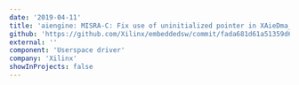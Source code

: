 ```yaml
---
date: '2019-04-11'
title: 'aiengine: MISRA-C: Fix use of uninitialized pointer in XAieDma_TileBdSetLock'
github: 'https://github.com/Xilinx/embeddedsw/commit/fada681d61a51359d628958291b2e21045a6cba2'
external: ''
component: 'Userspace driver'
company: 'Xilinx'
showInProjects: false
---
```

